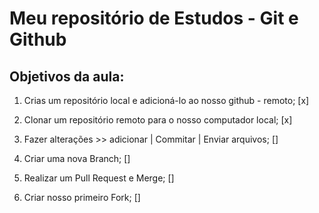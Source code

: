 # Meu repositório de Estudos - Git e Github

## Objetivos da aula: 

1. Crias um repositório local e adicioná-lo ao nosso github - remoto; [x]

2. Clonar um repositório remoto para o nosso computador local; [x]

3. Fazer alterações >> adicionar | Commitar | Enviar arquivos; []

4. Criar uma nova Branch; []

5. Realizar um Pull Request e Merge; []

6. Criar nosso primeiro Fork; []
